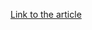 [Link to the article](https://thehackernews.com/2025/07/google-patches-critical-zero-day-flaw.html)

